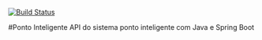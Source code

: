 [![Build Status](https://travis-ci.org/jaopol/ponto-inteligente-api.svg?branch=master)](https://travis-ci.org/jaopol/ponto-inteligente-api)

#Ponto Inteligente
API do sistema ponto inteligente com Java e Spring Boot
